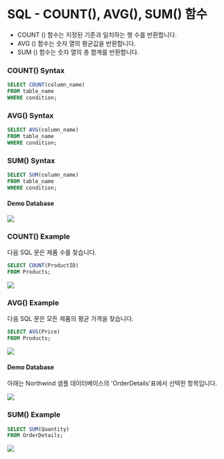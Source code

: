 # SQL - COUNT(), AVG(), SUM() 함수

 - COUNT () 함수는 지정된 기준과 일치하는 행 수를 반환합니다. 
 - AVG () 함수는 숫자 열의 평균값을 반환합니다. 
 - SUM () 함수는 숫자 열의 총 합계를 반환합니다.

### COUNT() Syntax

```sql
SELECT COUNT(column_name)
FROM table_name
WHERE condition;
```

### AVG() Syntax
```sql
SELECT AVG(column_name)
FROM table_name
WHERE condition;
```

### SUM() Syntax

```sql
SELECT SUM(column_name)
FROM table_name
WHERE condition;
```

#### Demo Database

![](///Users/janggunhee/projects/md-file/sql-md/images/demo-8.png)

### COUNT() Example

다음 SQL 문은 제품 수를 찾습니다.

```sql
SELECT COUNT(ProductID)
FROM Products;
```
![](///Users/janggunhee/projects/md-file/sql-md/images/count-.png)

### AVG() Example

다음 SQL 문은 모든 제품의 평균 가격을 찾습니다.

```sql
SELECT AVG(Price)
FROM Products;
```
![](///Users/janggunhee/projects/md-file/sql-md/images/avg.png)


#### Demo Database
아래는 Northwind 샘플 데이터베이스의 'OrderDetails'표에서 선택한 항목입니다.

![](///Users/janggunhee/projects/md-file/sql-md/images/demo-9.png)

### SUM() Example

```sql
SELECT SUM(Quantity)
FROM OrderDetails;
```
![](///Users/janggunhee/projects/md-file/sql-md/images/sum.png)
